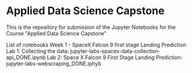 # Applied Data Science Capstone
This is the repository for submission of the Jupyter Notebooks for the Course  "Applied Data Science Capstone"

List of notebooks
Week 1 - SpaceX Falcon 9 first stage Landing Prediction
	Lab 1: Collecting the data: jupyter-labs-spacex-data-collection-api_DONE.ipynb
	Lab 2: Space X Falcon 9 First Stage Landing Prediction: jupyter-labs-webscraping_DONE.iphyb
